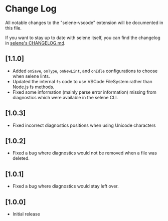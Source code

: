 # Change Log

All notable changes to the "selene-vscode" extension will be documented in this file.

If you want to stay up to date with selene itself, you can find the changelog in [selene's CHANGELOG.md](https://github.com/Kampfkarren/selene/blob/master/CHANGELOG.md).

## [1.1.0]
-   Added `onSave`, `onType`, `onNewLint`, and `onIdle` configurations to choose when selene lints.
-   Updated the internal `fs` code to use VSCode FileSystem rather than Node.js fs methods.
-   Fixed some information (mainly parse error information) missing from diagnostics which were available in the selene CLI.

## [1.0.3]
-   Fixed incorrect diagnostics positions when using Unicode characters

## [1.0.2]
-   Fixed a bug where diagnostics would not be removed when a file was deleted.

## [1.0.1]
-   Fixed a bug where diagnostics would stay left over.

## [1.0.0]
-   Initial release

